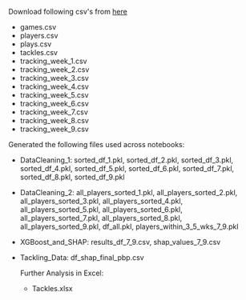 

Download following csv's from [here](https://www.kaggle.com/competitions/nfl-big-data-bowl-2024/data)

- games.csv
- players.csv
- plays.csv
- tackles.csv
- tracking_week_1.csv
- tracking_week_2.csv
- tracking_week_3.csv
- tracking_week_4.csv
- tracking_week_5.csv
- tracking_week_6.csv
- tracking_week_7.csv
- tracking_week_8.csv
- tracking_week_9.csv


Generated the following files used across notebooks:

- DataCleaning_1: sorted_df_1.pkl, sorted_df_2.pkl, sorted_df_3.pkl, sorted_df_4.pkl, sorted_df_5.pkl, sorted_df_6.pkl, sorted_df_7.pkl, sorted_df_8.pkl, sorted_df_9.pkl
- DataCleaning_2: all_players_sorted_1.pkl, all_players_sorted_2.pkl, all_players_sorted_3.pkl, all_players_sorted_4.pkl, all_players_sorted_5.pkl, all_players_sorted_6.pkl, all_players_sorted_7.pkl, all_players_sorted_8.pkl, all_players_sorted_9.pkl, df_all.pkl, players_within_3_5_wks_7_9.pkl
- XGBoost_and_SHAP: results_df_7_9.csv, shap_values_7_9.csv
- Tackling_Data: df_shap_final_pbp.csv

  Further Analysis in Excel:
  - Tackles.xlsx
